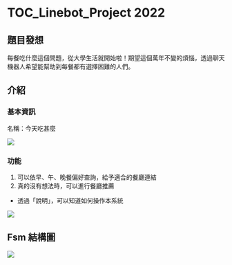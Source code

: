 # TOC_Linebot_Project 2022

## 題目發想
每餐吃什麼這個問題，從大學生活就開始啦！期望這個萬年不變的煩惱，透過聊天機器人希望能幫助到每餐都有選擇困難的人們。

## 介紹
### 基本資訊
名稱：今天吃甚麼

![](https://i.imgur.com/23yR1bW.png)


### 功能
1. 可以依早、午、晚餐偏好查詢，給予適合的餐廳連結
2. 真的沒有想法時，可以進行餐廳推薦

- 透過「說明」，可以知道如何操作本系統

![](https://i.imgur.com/fRZ80ec.jpg)


## Fsm 結構圖
![]([https://i.imgur.com/hyKlZan.png](https://i.imgur.com/22zqkjP.png))
